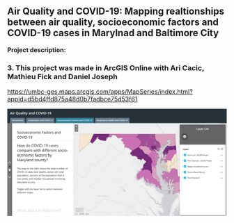 ## Air Quality and COVID-19: Mapping realtionships between air quality, socioeconomic factors and COVID-19 cases in Marylnad and Baltimore City

**Project description:** 
### 3. This project was made in ArcGIS Online with Ari Cacic, Mathieu Fick and Daniel Joseph

https://umbc-ges.maps.arcgis.com/apps/MapSeries/index.html?appid=d5bd4ffd875a48d0b7fadbce75d53f61

<img src="images/project_1_github.png?raw=true"/>
